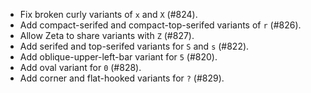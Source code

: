  * Fix broken curly variants of `x` and `X` (#824).
 * Add compact-serifed and compact-top-serifed variants of `r` (#826).
 * Allow Zeta to share variants with `Z` (#827).
 * Add serifed and top-serifed variants for `S` and `s` (#822).
 * Add oblique-upper-left-bar variant for `5` (#820).
 * Add oval variant for `0` (#828).
 * Add corner and flat-hooked variants for `?` (#829).